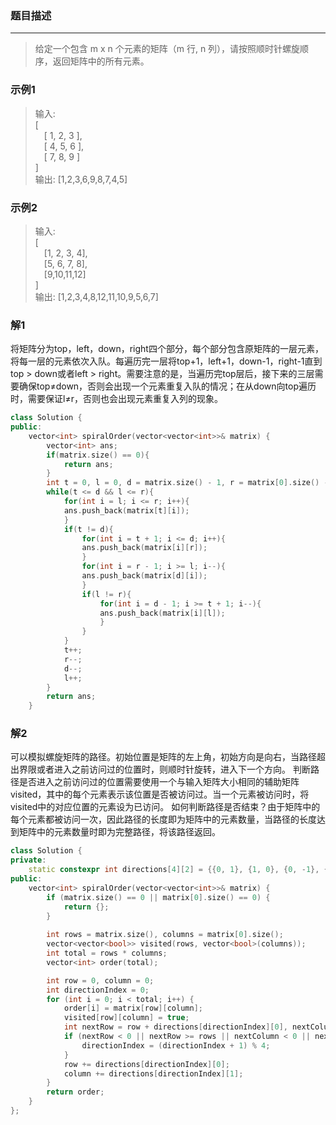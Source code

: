 ### 题目描述
***

> 给定一个包含 m x n 个元素的矩阵（m 行, n 列），请按照顺时针螺旋顺序，返回矩阵中的所有元素。

### 示例1
> 输入:  
> [  
> &emsp;[ 1, 2, 3 ],  
> &emsp;[ 4, 5, 6 ],  
> &emsp;[ 7, 8, 9 ]  
> ]  
> 输出: [1,2,3,6,9,8,7,4,5]

### 示例2
> 输入:  
> [  
> &emsp;[1, 2, 3, 4],  
> &emsp;[5, 6, 7, 8],  
> &emsp;[9,10,11,12]  
> ]  
> 输出: [1,2,3,4,8,12,11,10,9,5,6,7]

### 解1
将矩阵分为top，left，down，right四个部分，每个部分包含原矩阵的一层元素，将每一层的元素依次入队。每遍历完一层将top+1，left+1，down-1，right-1直到top > down或者left > right。需要注意的是，当遍历完top层后，接下来的三层需要确保top≠down，否则会出现一个元素重复入队的情况；在从down向top遍历时，需要保证l≠r，否则也会出现元素重复入列的现象。
```C++
class Solution {
public:
    vector<int> spiralOrder(vector<vector<int>>& matrix) {
        vector<int> ans;
        if(matrix.size() == 0){
            return ans;
        }
        int t = 0, l = 0, d = matrix.size() - 1, r = matrix[0].size() - 1;
        while(t <= d && l <= r){
            for(int i = l; i <= r; i++){
            ans.push_back(matrix[t][i]);
            }
            if(t != d){
                for(int i = t + 1; i <= d; i++){
                ans.push_back(matrix[i][r]);
                }
                for(int i = r - 1; i >= l; i--){
                ans.push_back(matrix[d][i]);
                }
                if(l != r){
                    for(int i = d - 1; i >= t + 1; i--){
                    ans.push_back(matrix[i][l]);
                    }
                }
            }
            t++;
            r--;
            d--;
            l++;
        }
        return ans;
    }
```

### 解2
可以模拟螺旋矩阵的路径。初始位置是矩阵的左上角，初始方向是向右，当路径超出界限或者进入之前访问过的位置时，则顺时针旋转，进入下一个方向。
判断路径是否进入之前访问过的位置需要使用一个与输入矩阵大小相同的辅助矩阵visited，其中的每个元素表示该位置是否被访问过。当一个元素被访问时，将visited中的对应位置的元素设为已访问。
如何判断路径是否结束？由于矩阵中的每个元素都被访问一次，因此路径的长度即为矩阵中的元素数量，当路径的长度达到矩阵中的元素数量时即为完整路径，将该路径返回。
```C++
class Solution {
private:
    static constexpr int directions[4][2] = {{0, 1}, {1, 0}, {0, -1}, {-1, 0}};
public:
    vector<int> spiralOrder(vector<vector<int>>& matrix) {
        if (matrix.size() == 0 || matrix[0].size() == 0) {
            return {};
        }
        
        int rows = matrix.size(), columns = matrix[0].size();
        vector<vector<bool>> visited(rows, vector<bool>(columns));
        int total = rows * columns;
        vector<int> order(total);

        int row = 0, column = 0;
        int directionIndex = 0;
        for (int i = 0; i < total; i++) {
            order[i] = matrix[row][column];
            visited[row][column] = true;
            int nextRow = row + directions[directionIndex][0], nextColumn = column + directions[directionIndex][1];
            if (nextRow < 0 || nextRow >= rows || nextColumn < 0 || nextColumn >= columns || visited[nextRow][nextColumn]) {
                directionIndex = (directionIndex + 1) % 4;
            }
            row += directions[directionIndex][0];
            column += directions[directionIndex][1];
        }
        return order;
    }
};
```